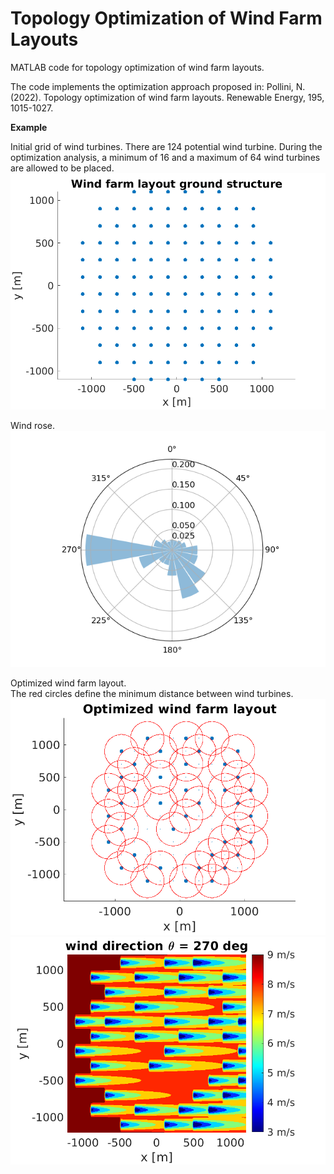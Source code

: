 # Topology Optimization of Wind Farm Layouts   

MATLAB code for topology optimization of wind farm layouts.   

The code implements the optimization approach proposed in: Pollini, N. (2022). Topology optimization of wind farm layouts. Renewable Energy, 195, 1015-1027.   

      
<b>Example</b>

Initial grid of wind turbines. There are 124 potential wind turbine. During the optimization analysis, a minimum of 16 and a maximum of 64 wind turbines are allowed to be placed.   
![Wind farm ground structure](wind_farm_ground_structure.png)   
   

Wind rose.
![Wind rose](wind_rose.png) 

Optimized wind farm layout.   
The red circles define the minimum distance between wind turbines.
![Optimized wind farm layout](optimized_wind_farm_layout_slp.png)    
![Wakes in optimized wind farm layout](wind_farm_270_deg_SLP.png)  

